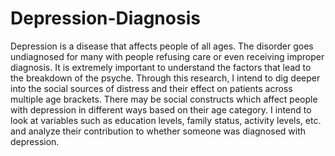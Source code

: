 # Depression-Diagnosis
Depression is a disease that affects people of all ages. The disorder goes undiagnosed for many with people refusing care or even receiving improper diagnosis. It is extremely important to understand the factors that lead to the breakdown of the psyche.
	Through this research, I intend to dig deeper into the social sources of distress and their effect on patients across multiple age brackets. There may be social constructs which affect people with depression in different ways based on their age category. I intend to look at variables such as education levels, family status, activity levels, etc. and analyze their contribution to whether someone was diagnosed with depression.
